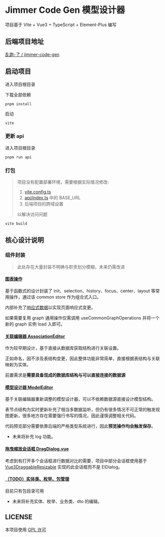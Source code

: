 # Jimmer Code Gen 模型设计器

项目基于 Vite + Vue3 + TypeScript + Element-Plus 编写

## 后端项目地址

[乱跑-了 / jimmer-code-gen](https://gitee.com/run-around---whats-wrong/jimmer-code-gen.git)

## 启动项目

进入项目根目录

下载全部依赖
```
pnpm install
```

启动
```
vite
```

### 更新 api

进入项目根目录

```
pnpm run api
```

### 打包

> 项目没有配置部署环境，需要根据实际情况修改: 
> 
> 1. [vite.config.ts](vite.config.ts) 
> 2. [api/index.ts](src%2Fapi%2Findex.ts) 中的 BASE_URL
> 3. 后端项目的跨域设置
> 
> 以解决访问问题

```
vite build
```

## 核心设计说明

### 组件封装

> 此处存在大量封装不明确与职责划分模糊，未来仍需改进

#### [图表操作](src%2Fcomponents%2Fbusiness%2FgraphEditor%2Findex.ts)

基于函数式的设计封装了 init、selection、history、focus、center、layout 等常用操作，通过该 common store 作为组合式入口。

内部补充了[响应式数据](src%2Fcomponents%2Fbusiness%2FgraphEditor%2Fcommon%2FreactiveState.ts)以实现页面响应式变更。

如果需要复用 graph 通用操作仅需调用 useCommonGraphOperations 并将一个新的 graph 实例 load 入即可。

#### [关联编辑器 AssociationEditor](src%2Fcomponents%2Fpages%2FAssociationEditor%2FPage.vue)

作为较早期设计，基于直接从数据库获取结构进行关联设置。

正如命名，因不涉及表结构变更，因此整体功能非常简单，直接根据表结构与关联映射为实体。

前置需求是**需要具备现成的数据库结构与可以直接连接的数据源**

#### [模型设计器 ModelEditor](src%2Fcomponents%2Fpages%2FModelEditor%2FPage.vue)

基于关联编辑器重新调整的模型设计器，可以不依赖数据源直接设计模型结构。

表节点结构为实时更新补充了相当多数据监听，但仍有很多情况不可正常的触发视图更新，很多地方存在需要强行书写的情况，因此谨慎调整相关代码。

代码预览部分需要依靠后端的严格类型系统进行，因此**预览操作均会触发保存**。

- 未来将补充 log 功能。

#### [拖曳缩放会话框 DragDialog.vue](src%2Fcomponents%2Fglobal%2Fdialog%2FDragDialog.vue)

考虑到有打开多个会话框进行数据对比的需要，项目中部分会话框使用基于 [Vue3DraggableResizable](https://github.com/a7650/vue3-draggable-resizable/blob/main/docs/document_zh.md) 实现的此会话框而不是 ElDialog。

#### [（TODO）实体类、枚举、包管理](src%2Fcomponents%2Fpages%2FEntityGenerator%2FPage.vue)

目前只有包目录可用

- 未来将补充实体、枚举、业务类、dto 的编辑。

## LICENSE

本项目使用 [GPL 许可](LICENSE)